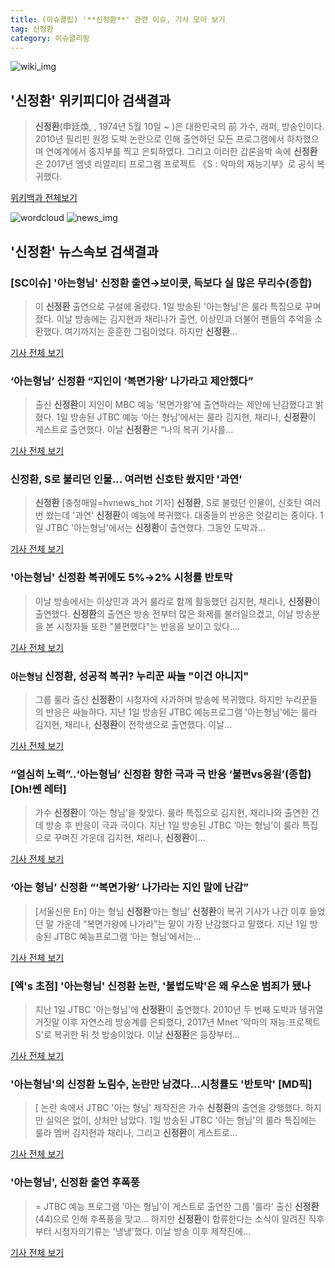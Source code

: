 ```yaml
---
title: (이슈클립) '**신정환**' 관련 이슈, 기사 모아 보기
tag: 신정환
category: 이슈클리핑
---
```

![wiki_img](https://user-images.githubusercontent.com/42597476/44503234-41136a80-a6d0-11e8-9071-6fc6418eafe4.png)
## **'**신정환**'** 위키피디아 검색결과
>**신정환**(申廷煥, , 1974년 5월 10일 ~ )은 대한민국의 前 가수, 래퍼, 방송인이다. 2010년 필리핀 원정 도박 논란으로 인해 출연하던 모든 프로그램에서 하차했으며 연예계에서 종지부를 찍고 은퇴하였다. 그리고 이러한 갑론을박 속에 **신정환**은 2017년 엠넷 리얼리티 프로그램 프로젝트 《S : 악마의 재능기부》로 공식 복귀했다.

<a href="https://ko.wikipedia.org/wiki/신정환" target="_blank">위키백과 전체보기</a>

![wordcloud](https://s3.ap-northeast-2.amazonaws.com/lyrics101-wordcloud/2018-09-02-1535877918.png)
![news_img](https://user-images.githubusercontent.com/42597476/44507050-1206f400-a6e4-11e8-8d98-7ffbfebb353f.png)
## **'**신정환**'** 뉴스속보 검색결과
### [SC이슈] '아는형님' **신정환** 출연→보이콧, 득보다 실 많은 무리수(종합)

>이 **신정환** 출연으로 구설에 올랐다. 1일 방송된 '아는형님'은 룰라 특집으로 꾸며졌다. 이날 방송에는 김지현과 채리나가 출연, 이상민과 더불어 팬들의 추억을 소환했다. 여기까지는 훈훈한 그림이었다. 하지만 **신정환**...

<a href="http://sports.chosun.com/news/ntype.htm?id=201809020100010800000761&servicedate=20180902" target="_blank">기사 전체 보기</a>

### ‘아는형님’ **신정환** “지인이 ‘복면가왕’ 나가라고 제안했다”

>출신 **신정환**이 지인이 MBC 예능 ‘복면가왕’에 출연하라는 제안에 난감했다고 밝혔다. 1일 방송된 JTBC 예능 ‘아는 형님’에서는 룰라 김지현, 채리나, **신정환**이 게스트로 출연했다. 이날 **신정환**은 “나의 복귀 기사를...

<a href="http://view.asiae.co.kr/news/view.htm?idxno=2018090216524200497" target="_blank">기사 전체 보기</a>

### **신정환**, S로 불리던 인물... 여러번 신호탄 쐈지만 '과연'

>**신정환** [충청매일=hvnews_hot 기자] **신정환**, S로 불렸던 인물이, 신호탄 여러번 쐈는데 '과연' **신정환**이 예능에 복귀했다. 대중들의 반응은 엇갈리는 중이다. 1일 JTBC '아는형님'에서는 **신정환**이 출연했다. 그동안 도박과...

<a href="http://www.ccdn.co.kr/news/articleView.html?idxno=537854" target="_blank">기사 전체 보기</a>

### '아는형님' **신정환** 복귀에도 5%→2% 시청률 반토막

>이날 방송에서는 이상민과 과거 룰라로 함께 활동했던 김지현, 채리나, **신정환**이 출연했다. **신정환**의 출연은 방송 전부터 많은 화제를 불러일으켰고, 이날 방송분을 본 시청자들 또한 "불편했다"는 반응을 보이고 있다....

<a href="http://star.mt.co.kr/stview.php?no=2018090210064141959" target="_blank">기사 전체 보기</a>

### `아는형님` **신정환**, 성공적 복귀? 누리꾼 싸늘 "이건 아니지"

>그룹 룰라 출신 **신정환**이 시청자에 사과하며 방송에 복귀했다. 하지만 누리꾼들의 반응은 싸늘하다. 지난 1일 방송된 JTBC 예능프로그램 '아는형님'에는 룰라 김지현, 채리나, **신정환**이 전학생으로 출연했다. 이날...

<a href="http://star.mk.co.kr/new/view.php?mc=ST&year=2018&no=551759" target="_blank">기사 전체 보기</a>

### “열심히 노력”..‘아는형님’ **신정환** 향한 극과 극 반응 ‘불편vs응원’(종합)[Oh!쎈 레터]

>가수 **신정환**이 ‘아는 형님’을 찾았다. 룰라 특집으로 김지현, 채리나와 출연한 건데 방송 후 반응이 극과 극이다. 지난 1일 방송된 JTBC ‘아는 형님’이 룰라 특집으로 꾸며진 가운데 김지현, 채리나, **신정환**이...

<a href="http://www.osen.co.kr/article/G1110980366" target="_blank">기사 전체 보기</a>

### ‘아는 형님’ **신정환** “‘복면가왕’ 나가라는 지인 말에 난감”

>[서울신문 En] 아는 형님 **신정환**‘아는 형님’ **신정환**이 복귀 기사가 나간 이후 들었던 말 가운데 “복면가왕에 나가라”는 말이 가장 난감했다고 말했다. 지난 1일 방송된 JTBC 예능프로그램 ‘아는 형님’에서는...

<a href="http://www.seoul.co.kr/news/newsView.php?id=20180902500021&wlog_tag3=naver" target="_blank">기사 전체 보기</a>

### [엑's 초점] '아는형님' **신정환** 논란, '불법도박'은 왜 우스운 범죄가 됐나

>지난 1일 JTBC '아는형님'에 **신정환**이 출연했다. 2010년 두 번째 도박과 뎅귀열 거짓말 이후 자연스레 방송계를 은퇴했다, 2017년 Mnet '악마의 재능:프로젝트S'로 복귀한 뒤 첫 방송이었다. 이날 **신정환**은 등장부터...

<a href="http://www.xportsnews.com/?ac=article_view&entry_id=1014482" target="_blank">기사 전체 보기</a>

### '아는형님'의 **신정환** 노림수, 논란만 남겼다…시청률도 '반토막' [MD픽]

>[ 논란 속에서 JTBC '아는 형님' 제작진은 가수 **신정환**의 출연을 강행했다. 하지만 실익은 없이, 상처만 남았다. 1일 방송된 JTBC '아는 형님'의 룰라 특집에는 룰라 멤버 김지현과 채리나, 그리고 **신정환**이 게스트로...

<a href="http://www.mydaily.co.kr/new_yk/html/read.php?newsid=201809021605801367&ext=na" target="_blank">기사 전체 보기</a>

### '아는형님', **신정환** 출연 후폭풍

>= JTBC 예능 프로그램 '아는 형님'이 게스트로 출연한 그룹 '룰라' 출신 **신정환**(44)으로 인해 후폭풍을 맞고... 하지만 **신정환**이 합류한다는 소식이 알려진 직후부터 시청자의기류는 '냉냉'했다. 이날 방송 이후 제작진에...

<a href="http://www.newsis.com/view/?id=NISX20180902_0000406888&cID=10601&pID=10600" target="_blank">기사 전체 보기</a>


